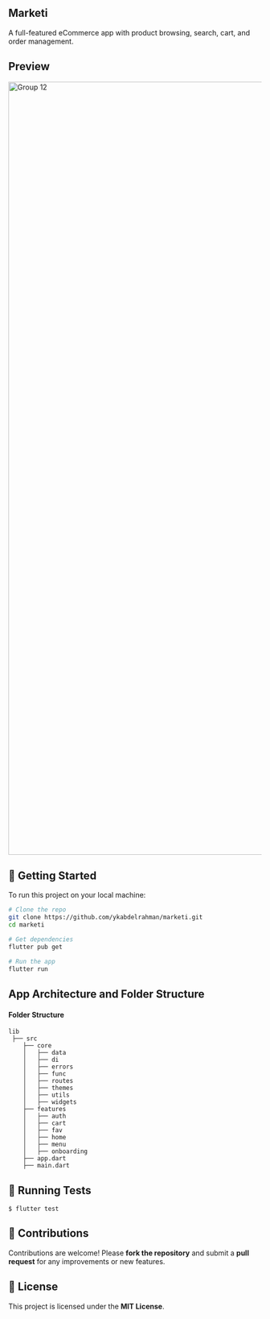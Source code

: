 ## Marketi
A full-featured eCommerce app with product browsing, search, cart, and order management.


## Preview

<img width="2252" height="1535" alt="Group 12" src="https://github.com/user-attachments/assets/0fe83d2c-eec0-4d43-a9b4-2f5ad77bc521" />


## 🚀 Getting Started

To run this project on your local machine:

```bash
# Clone the repo
git clone https://github.com/ykabdelrahman/marketi.git
cd marketi

# Get dependencies
flutter pub get

# Run the app
flutter run
```


## App Architecture and Folder Structure

#### Folder Structure

```
lib 
 ├── src
    ├── core
    │   ├── data
    │   ├── di
    │   ├── errors
    │   ├── func
    │   ├── routes
    │   ├── themes
    │   ├── utils
    │   ├── widgets
    ├── features
    │   ├── auth
    │   ├── cart  
    │   ├── fav
    │   ├── home
    │   ├── menu
    │   ├── onboarding
    ├── app.dart
    ├── main.dart
```

## 🧪 Running Tests

```
$ flutter test
```

## 🤝 Contributions
Contributions are welcome! Please **fork the repository** and submit a **pull request** for any improvements or new features.

## 📜 License
This project is licensed under the **MIT License**.
